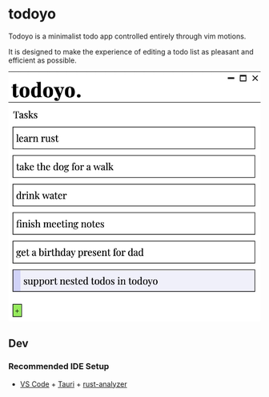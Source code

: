 # todoyo

Todoyo is a minimalist todo app controlled entirely through vim motions.

It is designed to make the experience of editing a todo list as pleasant
and efficient as possible.

![todoyo screenshot](./screenshots/todoyo-example.jpeg)

## Dev

### Recommended IDE Setup

- [VS Code](https://code.visualstudio.com/) + [Tauri](https://marketplace.visualstudio.com/items?itemName=tauri-apps.tauri-vscode) + [rust-analyzer](https://marketplace.visualstudio.com/items?itemName=rust-lang.rust-analyzer)
